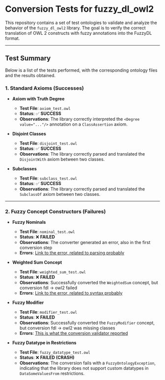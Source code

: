 # Conversion Tests for fuzzy_dl_owl2

This repository contains a set of test ontologies to validate and analyze the behavior of the `fuzzy_dl_owl2` library. The goal is to verify the correct translation of OWL 2 constructs with fuzzy annotations into the FuzzyDL format.

---

## Test Summary

Below is a list of the tests performed, with the corresponding ontology files and the results obtained.

### 1. Standard Axioms (Successes)

* **Axiom with Truth Degree**
    * **Test File**: `axiom_test.owl`
    * **Status**: ✅ **SUCCESS**
    * **Observations**: The library correctly interpreted the `<Degree value="..."/>` annotation on a `ClassAssertion` axiom.

* **Disjoint Classes**
    * **Test File**: `disjoint_test.owl`
    * **Status**: ✅ **SUCCESS**
    * **Observations**: The library correctly parsed and translated the `DisjointWith` axiom between two classes.

* **Subclasses**
    * **Test File**: `subclass_test.owl`
    * **Status**: ✅ **SUCCESS**
    * **Observations**: The library correctly parsed and translated the `SubclassOf` axiom between two classes.

---

### 2. Fuzzy Concept Constructors (Failures)

* **Fuzzy Nominals**
    * **Test File**: `nominal_test.owl`
    * **Status**: ❌ **FAILED**
    * **Observations**: The converter generated an error, also in the first conversion step
    * **Errors**: [Link to the error, related to parsing probably](https://pastebin.com/Tjsp4rcR)

* **Weighted Sum Concept**
    * **Test File**: `weighted_sum_test.owl`
    * **Status**: ❌ **FAILED**
    * **Observations**: Successfully converted the `WeightedSum` concept, but conversion fdl -> owl2 failed
    * **Errors**: [Link to the error, related to syntax probably](https://pastebin.com/R1Wn6Vvp)

* **Fuzzy Modifier**
    * **Test File**: `modifier_test.owl`
    * **Status**: ❌ **FAILED**
    * **Observations**: Successfully converted the `FuzzyModifier` concept, but conversion fdl -> owl2 was missing classes
    * **Errors**: [This is what the conversion validator reported](https://pastebin.com/Ftb5xHvp)

* **Fuzzy Datatype in Restrictions**
    * **Test File**: `fuzzy_datatype_test.owl`
    * **Status**: ❌ **FAILED (CRASH)**
    * **Observations**: The conversion fails with a `FuzzyOntologyException`, indicating that the library does not support custom datatypes in `DataSomeValuesFrom` restrictions.